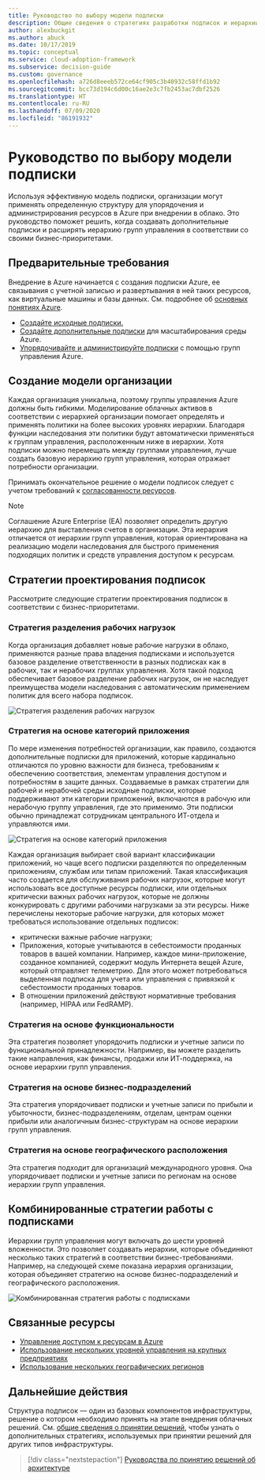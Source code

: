 ```yaml
---
title: Руководство по выбору модели подписки
description: Общие сведения о стратегиях разработки подписок и иерархии групп управления для организации ресурсов Azure.
author: alexbuckgit
ms.author: abuck
ms.date: 10/17/2019
ms.topic: conceptual
ms.service: cloud-adoption-framework
ms.subservice: decision-guide
ms.custom: governance
ms.openlocfilehash: a726d8eeeb572ce64cf905c3b40932c58ffd1b92
ms.sourcegitcommit: bcc73d194c6d00c16ae2e3c7fb2453ac7dbf2526
ms.translationtype: HT
ms.contentlocale: ru-RU
ms.lasthandoff: 07/09/2020
ms.locfileid: "86191932"
---
```

# <a name="subscription-decision-guide"></a>Руководство по выбору модели подписки

Используя эффективную модель подписки, организации могут применять определенную структуру для упорядочения и администрирования ресурсов в Azure при внедрении в облако. Это руководство поможет решить, когда создавать дополнительные подписки и расширять иерархию групп управления в соответствии со своими бизнес-приоритетами.

## <a name="prerequisites"></a>Предварительные требования

Внедрение в Azure начинается с создания подписки Azure, ее связывания с учетной записью и развертывания в ней таких ресурсов, как виртуальные машины и базы данных. См. подробнее об [основных понятиях Azure](../../ready/considerations/fundamental-concepts.md).

- [Создайте исходные подписки.](../../ready/azure-best-practices/initial-subscriptions.md)
- [Создайте дополнительные подписки](../../ready/azure-best-practices/scale-subscriptions.md) для масштабирования среды Azure.
- [Упорядочивайте и администрируйте подписки](../../ready/azure-best-practices/organize-subscriptions.md) с помощью групп управления Azure.

## <a name="model-your-organization"></a>Создание модели организации

Каждая организация уникальна, поэтому группы управления Azure должны быть гибкими. Моделирование облачных активов в соответствии с иерархией организации помогает определять и применять политики на более высоких уровнях иерархии. Благодаря функции наследования эти политики будут автоматически применяться к группам управления, расположенным ниже в иерархии. Хотя подписки можно перемещать между группами управления, лучше создать базовую иерархию групп управления, которая отражает потребности организации.

Принимать окончательное решение о модели подписок следует с учетом требований к [согласованности ресурсов](../resource-consistency/index.md).

> [!NOTE]
> Соглашение Azure Enterprise (EA) позволяет определить другую иерархию для выставления счетов в организации. Эта иерархия отличается от иерархии групп управления, которая ориентирована на реализацию модели наследования для быстрого применения подходящих политик и средств управления доступом к ресурсам.

## <a name="subscription-design-strategies"></a>Стратегии проектирования подписок

Рассмотрите следующие стратегии проектирования подписок в соответствии с бизнес-приоритетами.

### <a name="workload-separation-strategy"></a>Стратегия разделения рабочих нагрузок

Когда организация добавляет новые рабочие нагрузки в облако, применяются разные права владения подписками и используется базовое разделение ответственности в разных подписках как в рабочих, так и нерабочих группах управления. Хотя такой подход обеспечивает базовое разделение рабочих нагрузок, он не наследует преимущества модели наследования с автоматическим применением политик для всего набора подписок.

![Стратегия разделения рабочих нагрузок](../../_images/ready/management-group-hierarchy-v2.png)

### <a name="application-category-strategy"></a>Стратегия на основе категорий приложения

По мере изменения потребностей организации, как правило, создаются дополнительные подписки для приложений, которые кардинально отличаются по уровню важности для бизнеса, требованиям к обеспечению соответствия, элементам управления доступом и потребностям в защите данных. Создаваемые в рамках стратегии для рабочей и нерабочей среды исходные подписки, которые поддерживают эти категории приложений, включаются в рабочую или нерабочую группу управления, где это применимо. Эти подписки обычно принадлежат сотрудникам центрального ИТ-отдела и управляются ими.

![Стратегия на основе категорий приложения](../../_images\decision-guides\decision-guide-subscriptions-hierarchy.png)

Каждая организация выбирает свой вариант классификации приложений, но чаще всего подписки разделяются по определенным приложениям, службам или типам приложений. Такая классификация часто создается для обслуживания рабочих нагрузок, которые могут использовать все доступные ресурсы подписки, или отдельных критически важных рабочих нагрузок, которые не должны конкурировать с другими рабочими нагрузками за эти ресурсы. Ниже перечислены некоторые рабочие нагрузки, для которых может требоваться использование отдельных подписок:

- критически важные рабочие нагрузки;
- Приложения, которые учитываются в себестоимости проданных товаров в вашей компании. Например, каждое мини-приложение, созданное компанией, содержит модуль Интернета вещей Azure, который отправляет телеметрию. Для этого может потребоваться выделенная подписка для учета или управления с привязкой к себестоимости проданных товаров.
- В отношении приложений действуют нормативные требования (например, HIPAA или FedRAMP).

### <a name="functional-strategy"></a>Стратегия на основе функциональности

Эта стратегия позволяет упорядочить подписки и учетные записи по функциональной принадлежности. Например, вы можете разделить такие направления, как финансы, продажи или ИТ-поддержка, на основе иерархии групп управления.

### <a name="business-unit-strategy"></a>Стратегия на основе бизнес-подразделений

Эта стратегия упорядочивает подписки и учетные записи по прибыли и убыточности, бизнес-подразделениям, отделам, центрам оценки прибыли или аналогичным бизнес-структурам на основе иерархии групп управления.

### <a name="geographic-strategy"></a>Стратегия на основе географического расположения

Эта стратегия подходит для организаций международного уровня. Она упорядочивает подписки и учетные записи по регионам на основе иерархии групп управления.

## <a name="mix-subscription-strategies"></a>Комбинированные стратегии работы с подписками

Иерархии групп управления могут включать до шести уровней вложенности. Это позволяет создавать иерархии, которые объединяют несколько таких стратегий в соответствии бизнес-требованиями. Например, на следующей схеме показана иерархия организации, которая объединяет стратегию на основе бизнес-подразделений и географического расположения.

![Комбинированная стратегия работы с подписками](../../_images\decision-guides\decision-guide-subscriptions-hierarchy-mixed.png)

## <a name="related-resources"></a>Связанные ресурсы

- [Управление доступом к ресурсам в Azure](../../govern/resource-consistency/resource-access-management.md)
- [Использование нескольких уровней управления на крупных предприятиях](../../govern/guides/complex/multiple-layers-of-governance.md)
- [Использование нескольких географических регионов](../../migrate/azure-best-practices/multiple-regions.md)

## <a name="next-steps"></a>Дальнейшие действия

Структура подписок — один из базовых компонентов инфраструктуры, решение о котором необходимо принять на этапе внедрения облачных решений. См. [общие сведения о принятии решений](../index.md), чтобы узнать о дополнительных стратегиях, используемых при принятии решений для других типов инфраструктуры.

> [!div class="nextstepaction"]
> [Руководства по принятию решений об архитектуре](../index.md)

